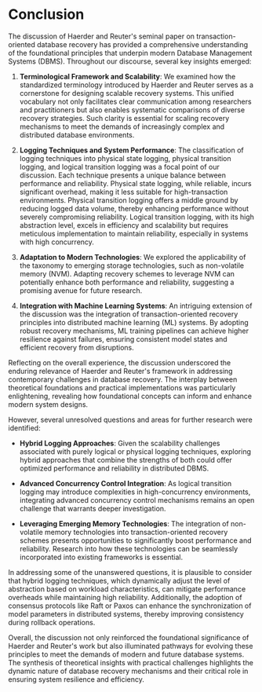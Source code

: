 # Conclusion

The discussion of Haerder and Reuter's seminal paper on transaction-oriented database recovery has provided a comprehensive understanding of the foundational principles that underpin modern Database Management Systems (DBMS). Throughout our discourse, several key insights emerged:

1. **Terminological Framework and Scalability**: We examined how the standardized terminology introduced by Haerder and Reuter serves as a cornerstone for designing scalable recovery systems. This unified vocabulary not only facilitates clear communication among researchers and practitioners but also enables systematic comparisons of diverse recovery strategies. Such clarity is essential for scaling recovery mechanisms to meet the demands of increasingly complex and distributed database environments.

2. **Logging Techniques and System Performance**: The classification of logging techniques into physical state logging, physical transition logging, and logical transition logging was a focal point of our discussion. Each technique presents a unique balance between performance and reliability. Physical state logging, while reliable, incurs significant overhead, making it less suitable for high-transaction environments. Physical transition logging offers a middle ground by reducing logged data volume, thereby enhancing performance without severely compromising reliability. Logical transition logging, with its high abstraction level, excels in efficiency and scalability but requires meticulous implementation to maintain reliability, especially in systems with high concurrency.

3. **Adaptation to Modern Technologies**: We explored the applicability of the taxonomy to emerging storage technologies, such as non-volatile memory (NVM). Adapting recovery schemes to leverage NVM can potentially enhance both performance and reliability, suggesting a promising avenue for future research.

4. **Integration with Machine Learning Systems**: An intriguing extension of the discussion was the integration of transaction-oriented recovery principles into distributed machine learning (ML) systems. By adopting robust recovery mechanisms, ML training pipelines can achieve higher resilience against failures, ensuring consistent model states and efficient recovery from disruptions.

Reflecting on the overall experience, the discussion underscored the enduring relevance of Haerder and Reuter's framework in addressing contemporary challenges in database recovery. The interplay between theoretical foundations and practical implementations was particularly enlightening, revealing how foundational concepts can inform and enhance modern system designs.

However, several unresolved questions and areas for further research were identified:

- **Hybrid Logging Approaches**: Given the scalability challenges associated with purely logical or physical logging techniques, exploring hybrid approaches that combine the strengths of both could offer optimized performance and reliability in distributed DBMS.

- **Advanced Concurrency Control Integration**: As logical transition logging may introduce complexities in high-concurrency environments, integrating advanced concurrency control mechanisms remains an open challenge that warrants deeper investigation.

- **Leveraging Emerging Memory Technologies**: The integration of non-volatile memory technologies into transaction-oriented recovery schemes presents opportunities to significantly boost performance and reliability. Research into how these technologies can be seamlessly incorporated into existing frameworks is essential.

In addressing some of the unanswered questions, it is plausible to consider that hybrid logging techniques, which dynamically adjust the level of abstraction based on workload characteristics, can mitigate performance overheads while maintaining high reliability. Additionally, the adoption of consensus protocols like Raft or Paxos can enhance the synchronization of model parameters in distributed systems, thereby improving consistency during rollback operations.

Overall, the discussion not only reinforced the foundational significance of Haerder and Reuter's work but also illuminated pathways for evolving these principles to meet the demands of modern and future database systems. The synthesis of theoretical insights with practical challenges highlights the dynamic nature of database recovery mechanisms and their critical role in ensuring system resilience and efficiency.